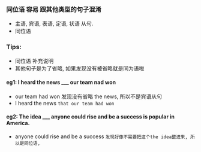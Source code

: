 ### 同位语 容易 跟其他类型的句子混淆
- 主语, 宾语, 表语, 定语, 状语 从句.
- 同位语


### Tips:
- 同位语 补充说明
- 其他句子是为了省略, 如果发现没有被省略就是同为语啦

#### eg1:  I heard the news  ___   our team nad won
-  our  team had won 发现没有省略 the news, 所以不是宾语从句
- I heard the news `that our team had won`

#### eg2:  The idea  ___   anyone could rise and be a success is popular in America.
- anyone could rise and be a success `发现好像不需要把这个the idea整进来, 所以是同位语,`


